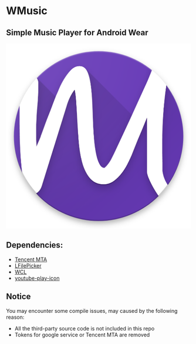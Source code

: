 # WMusic

## Simple Music Player for Android Wear

![](web_hi_res_512.png)


## Dependencies:
- [Tencent MTA](https://mta.qq.com/)
- [LFilePicker](https://github.com/leonHua/LFilePicker/)
- [WCL](https://github.com/googlesamples/android-WearCompanionLibrary)
- [youtube-play-icon](https://github.com/alxrm/youtube-play-icon)

## Notice
You may encounter some compile issues, may caused by the following reason:
- All the third-party source code is not included in this repo
- Tokens for google service or Tencent MTA are removed

